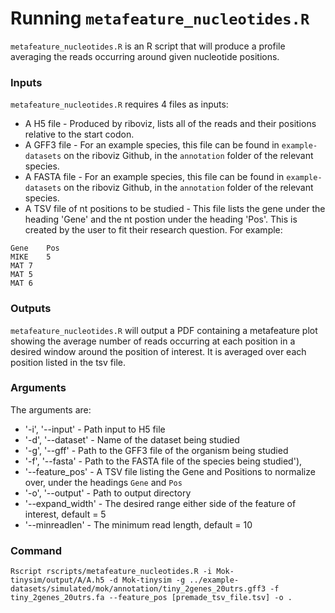 # Running `metafeature_nucleotides.R`

`metafeature_nucleotides.R` is an R script that will produce a profile averaging the reads occurring around given nucleotide positions.

### Inputs 

`metafeature_nucleotides.R` requires 4 files as inputs:

* A H5 file - Produced by riboviz, lists all of the reads and their positions relative to the start codon.
* A GFF3 file - For an example species, this file can be found in `example-datasets` on the riboviz Github, in the `annotation` folder of the relevant species.
* A FASTA file - For an example species, this file can be found in `example-datasets` on the riboviz Github, in the `annotation` folder of the relevant species.
* A TSV file of nt positions to be studied - This file lists the gene under the heading 'Gene' and the nt postion under the heading 'Pos'. This is created by the user to fit their research question. For example: 

```
Gene	Pos
MIKE	5
MAT	7
MAT	5
MAT	6
```

### Outputs

`metafeature_nucleotides.R` will output a PDF containing a metafeature plot showing the average number of reads occurring at each position in a desired window around the position of interest. It is averaged over each position listed in the tsv file. 

### Arguments 

The arguments are: 


* '-i', '--input' - Path input to H5 file
* '-d', '--dataset' - Name of the dataset being studied
* '-g', '--gff' - Path to the GFF3 file of the organism being studied
* '-f', '--fasta' - Path to the FASTA file of the species being studied'),
* '--feature_pos' - A TSV file listing the Gene and Positions to normalize over, under the headings `Gene` and `Pos`
* '-o', '--output' - Path to output directory
* '--expand_width' - The desired range either side of the feature of interest, default = 5
* '--minreadlen' - The minimum read length, default = 10


### Command 

`Rscript rscripts/metafeature_nucleotides.R -i Mok-tinysim/output/A/A.h5 -d Mok-tinysim -g ../example-datasets/simulated/mok/annotation/tiny_2genes_20utrs.gff3 -f tiny_2genes_20utrs.fa --feature_pos [premade_tsv_file.tsv] -o .`
